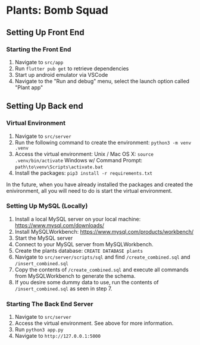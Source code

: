 # Plants: Bomb Squad

## Setting Up Front End
### Starting the Front End
1. Navigate to `src/app`
2. Run `flutter pub get` to retrieve dependencies
3. Start up android emulator via VSCode
4. Navigate to the "Run and debug" menu, select the launch option called "Plant app"
## Setting Up Back end
### Virtual Environment
1. Navigate to `src/server`
2. Run the following command to create the environment: `python3 -m venv .venv`
3. Access the virtual environment:
    Unix / Mac OS X: `source .venv/bin/activate`
    Windows w/ Command Prompt: `path\to\venv\Scripts\activate.bat`
4. Install the packages: `pip3 install -r requirements.txt`

In the future, when you have already installed the packages and created the enivironment,
all you will need to do is start the virtual environment.

### Setting Up MySQL (Locally)
1. Install a local MySQL server on your local machine: https://www.mysql.com/downloads/
2. Install MySQLWorkbench: https://www.mysql.com/products/workbench/
3. Start the MySQL server
4. Connect to your MySQL server from MySQLWorkbench.
5. Create the plants database: `CREATE DATABASE plants`
6. Navigate to `src/server/scripts/sql` and find `/create_combined.sql` and `/insert_combined.sql`
7. Copy the contents of `/create_combined.sql` and execute all commands from MySQLWorkbench to generate the schema.
8. If you desire some dummy data to use, run the contents of `/insert_combined.sql` as seen in step 7.

### Starting The Back End Server
1. Navigate to `src/server`
2. Access the virtual environment. See above for more information.
3. Run `python3 app.py`
4. Navigate to `http://127.0.0.1:5000`
